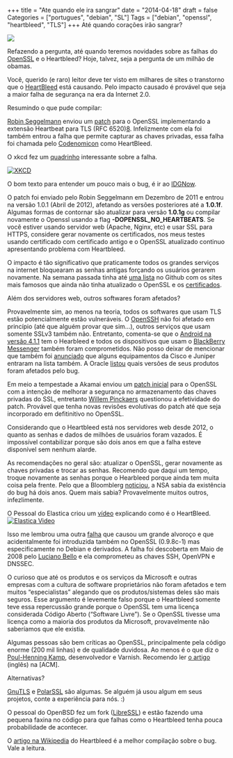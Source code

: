 +++
title = "Ate quando ele ira sangrar"
date = "2014-04-18"
draft = false
Categories = ["portugues", "debian", "SL"]
Tags = ["debian", "openssl", "heartbleed", "TLS"]
+++
Até quando corações irão sangrar?

![]( /images/heartbleed.png)

Refazendo a pergunta, até quando teremos novidades sobre as falhas do
[OpenSSL](https://www.openssl.org/) e o Heartbleed? Hoje, talvez, seja a
pergunta de um milhão de obamas.

Você, querido (e raro) leitor deve ter visto em milhares de sites o
transtorno que o [HeartBleed](http://heartbleed.org) está causando. Pelo
impacto causado é provável que seja a maior falha de segurança na era da
Internet 2.0.

Resumindo o que pude compilar:

[Robin Seggelmann](http://www.robin-seggelmann.de/) enviou um
[patch](http://rt.openssl.org/Ticket/Display.html?id=2658&user=guest&pass=guest)
para o OpenSSL implementando a extensão Heartbeat para TLS (RFC
6520)[8](https://tools.ietf.org/html/rfc6520). Infelizmente com ela foi
também entrou a falha que permite capturar as chaves privadas, essa
falha foi chamada pelo [Codenomicon](http://www.codenomicon.com/) como
HeartBleed.

O xkcd fez um [quadrinho](http://xkcd.com/1354/) interessante sobre a
falha.

[![](/images/heartbleed_explanation.png "XKCD")](http://imgs.xkcd.com/comics/heartbleed_explanation.png)

O bom texto para entender um pouco mais o bug, é ir ao
[IDGNow](http://idgnow.com.br/internet/2014/04/10/heartbleed-conheca-ameaca-que-atingiu-a-internet-e-veja-como-se-proteger/).

O patch foi enviado pelo Robin Seggelmann em Dezembro de 2011 e entrou
na versão 1.0.1 (Abril de 2012), afetando as versões posteriores até a
**1.0.1f**. Algumas formas de contornar são atualizar para versão
**1.0.1g** ou compilar novamente o Openssl usando a flag
**-DOPENSSL\_NO\_HEARTBEATS**. Se você estiver usando servidor web
(Apache, Nginx, etc) e usar SSL para HTTPS, considere gerar novamente os
certificados, nos meus testes usando certificado com certificado antigo
e o OpenSSL atualizado continuo apresentando problema com Heartbleed.

O impacto é tão significativo que praticamente todos os grandes serviços
na internet bloquearam as senhas antigas forçando os usuários gerarem
novamente. Na semana passada tinha até [uma
lista](https://gist.github.com/dberkholz/10169691/) no Github com os
sites mais famosos que ainda não tinha atualizado o OpenSSL e os
[certificados](http://idgnow.com.br/internet/2014/04/10/heartbleed-conheca-ameaca-que-atingiu-a-internet-e-veja-como-se-proteger/).

Além dos servidores web, outros softwares foram afetados?

Provavelmente sim, ao menos na teoria, todos os softwares que usam TLS
estão potencialmente estão vulneráveis. O
[OpenSSH](http://www.openssh.com/) não foi afetado em princípio (até que
alguém provar que sim…), outros serviços que usam somente SSLv3 também
não. Entretanto, comenta-se que o [Android na versão
4.1.1](http://mashable.com/2014/04/11/devices-running-android-4-1-1-vulnerable-to-heartbleed/)
tem o Hearbleed e todos os dispositivos que usam o [BlackBerry
Messenger](http://www.ctvnews.ca/sci-tech/heartbleed-poses-bbm-risk-on-apple-android-devices-blackberry-warns-1.1775020)
também foram comprometidos. Não posso deixar de mencionar que também foi
[anunciado](http://www.networkworld.com/news/2014/041014-heartbleed-cisco-juniper-280593.html)
que alguns equipamentos da Cisco e Juniper entraram na lista também. A
Oracle
[listou](http://www.oracle.com/technetwork/topics/security/opensslheartbleedcve-2014-0160-2188454.html)
quais versões de seus produtos foram afetados pelo bug.

Em meio a tempestade a Akamai enviou um [patch
inicial](http://www.cnet.com/news/akamai-heartbleed-patch-not-a-fix-after-all/)
para o OpenSSL com a intenção de melhorar a segurança no armazenamento
das chaves privadas do SSL, entretanto [Willem
Pinckaers](http://lekkertech.net) questionou a efetividade do patch.
Provável que tenha novas revisões evolutivas do patch até que seja
incorporado em defitinitivo no OpenSSL.

Considerando que o Heartbleed está nos servidores web desde 2012, o
quanto as senhas e dados de milhões de usuários foram vazados. É
impossível contabilizar porque são dois anos em que a falha esteve
disponível sem nenhum alarde.

As recomendações no geral são: atualizar o OpenSSL, gerar novamente as
chaves privadas e trocar as senhas. Recomendo que daqui um tempo, troque
novamente as senhas porque o Hearbleed porque ainda tem muita coisa pela
frente. Pelo que a Bloomblerg
[noticiou](http://www.bbc.com/news/technology-27058143), a NSA sabia da
existência do bug há dois anos. Quem mais sabia? Provavelmente muitos
outros, infezlimente.

O Pessoal do Elastica criou um [vídeo](http://vimeo.com/91425662)
explicando como é o HeartBleed.
[![](/images/heartbleed_elastica.jpg "Elastica Video")](http://vimeo.com/91425662)

Isso me lembrou uma outra
[falha](http://www.debian.org/security/2008/dsa-1571) que causou um
grande alvoroço e que acidentalmente foi introduzida também no OpenSSL
(0.9.8c-1) mas especificamente no Debian e derivados. A falha foi
descoberta em Maio de 2008 pelo [Luciano
Bello](http://www.lucianobello.com.ar/) e ela comprometeu as chaves SSH,
OpenVPN e DNSSEC.

O curioso que até os produtos e os serviços da Microsoft e outras
empresas com a cultura de software proprietários não foram afetados e
tem muitos “especialistas” alegando que os produtos/sistemas deles são
mais seguros. Esse argumento é levemente falso porque o Heartbleed
somente teve essa repercussão grande porque o OpenSSL tem uma licença
considerada Código Aberto (“Software Livre”). Se o OpenSSL tivesse uma
licença como a maioria dos produtos da Microsoft, provavelmente não
saberíamos que ele existia.

Algumas pessoas são bem críticas ao OpenSSL, principalmente pela código
enorme (200 mil linhas) e de qualidade duvidosa. Ao menos é o que diz o
[Poul-Henning Kamp](http://phk.freebsd.dk/), desenvolvedor e Varnish.
Recomendo ler [o artigo](http://queue.acm.org/detail.cfm?id=2602816)
(inglês) na [ACM].

Alternativas?

[GnuTLS](http://www.gnutls.org/) e [PolarSSL](https://polarssl.org/) são
algumas. Se alguém já usou algum em seus projetos, conte a experiência
para nós. :)

O pessoal do OpenBSD fez um fork ([LibreSSL](http://www.libressl.org/))
e estão fazendo uma pequena faxina no código para que falhas como o
Heartbleed tenha pouca probabilidade de acontecer.

O [artigo na Wikipedia](http://en.wikipedia.org/wiki/Heartbleed) do
Heartbleed é a melhor compilação sobre o bug. Vale a leitura.
